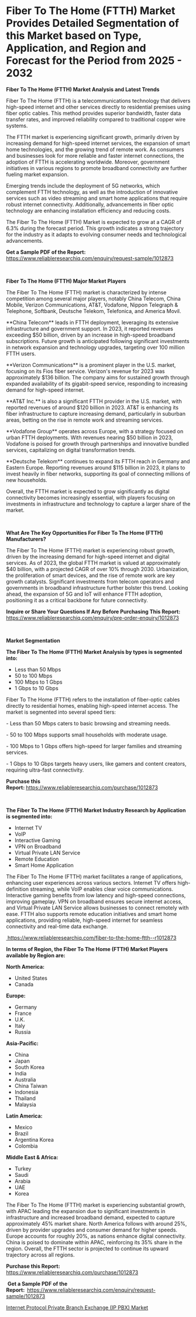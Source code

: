 <p><h1>Fiber To The Home (FTTH) Market Provides Detailed Segmentation of this Market based on Type, Application, and Region and Forecast for the Period from 2025 - 2032</h1></p><p><strong>Fiber To The Home (FTTH) Market Analysis and Latest Trends</strong></p>
<p><p>Fiber To The Home (FTTH) is a telecommunications technology that delivers high-speed internet and other services directly to residential premises using fiber optic cables. This method provides superior bandwidth, faster data transfer rates, and improved reliability compared to traditional copper wire systems.</p><p>The FTTH market is experiencing significant growth, primarily driven by increasing demand for high-speed internet services, the expansion of smart home technologies, and the growing trend of remote work. As consumers and businesses look for more reliable and faster internet connections, the adoption of FTTH is accelerating worldwide. Moreover, government initiatives in various regions to promote broadband connectivity are further fueling market expansion.</p><p>Emerging trends include the deployment of 5G networks, which complement FTTH technology, as well as the introduction of innovative services such as video streaming and smart home applications that require robust internet connectivity. Additionally, advancements in fiber optic technology are enhancing installation efficiency and reducing costs. </p><p>The Fiber To The Home (FTTH) Market is expected to grow at a CAGR of 6.3% during the forecast period. This growth indicates a strong trajectory for the industry as it adapts to evolving consumer needs and technological advancements.</p></p>
<p><strong>Get a Sample PDF of the Report:&nbsp;</strong> <a href="https://www.reliableresearchiq.com/enquiry/request-sample/1012873?utm_campaign=120&utm_medium=2&utm_source=Github&utm_content=ia&utm_term=15022025&utm_id=fiber-to-the-home-ftth">https://www.reliableresearchiq.com/enquiry/request-sample/1012873</a></p>
<p>&nbsp;</p>
<p><strong>Fiber To The Home (FTTH) Major Market Players</strong></p>
<p><p>The Fiber To The Home (FTTH) market is characterized by intense competition among several major players, notably China Telecom, China Mobile, Verizon Communications, AT&T, Vodafone, Nippon Telegraph & Telephone, Softbank, Deutsche Telekom, Telefonica, and America Movil. </p><p>**China Telecom** leads in FTTH deployment, leveraging its extensive infrastructure and government support. In 2023, it reported revenues exceeding $50 billion, driven by an increase in high-speed broadband subscriptions. Future growth is anticipated following significant investments in network expansion and technology upgrades, targeting over 100 million FTTH users.</p><p>**Verizon Communications** is a prominent player in the U.S. market, focusing on its Fios fiber service. Verizon's revenue for 2023 was approximately $136 billion. The company aims for sustained growth through expanded availability of its gigabit-speed service, responding to increasing demand for high-speed internet.</p><p>**AT&T Inc.** is also a significant FTTH provider in the U.S. market, with reported revenues of around $120 billion in 2023. AT&T is enhancing its fiber infrastructure to capture increasing demand, particularly in suburban areas, betting on the rise in remote work and streaming services.</p><p>**Vodafone Group** operates across Europe, with a strategy focused on urban FTTH deployments. With revenues nearing $50 billion in 2023, Vodafone is poised for growth through partnerships and innovative bundled services, capitalizing on digital transformation trends.</p><p>**Deutsche Telekom** continues to expand its FTTH reach in Germany and Eastern Europe. Reporting revenues around $115 billion in 2023, it plans to invest heavily in fiber networks, supporting its goal of connecting millions of new households.</p><p>Overall, the FTTH market is expected to grow significantly as digital connectivity becomes increasingly essential, with players focusing on investments in infrastructure and technology to capture a larger share of the market.</p></p>
<p>&nbsp;</p>
<p><strong>What Are The Key Opportunities For Fiber To The Home (FTTH) Manufacturers?</strong></p>
<p><p>The Fiber To The Home (FTTH) market is experiencing robust growth, driven by the increasing demand for high-speed internet and digital services. As of 2023, the global FTTH market is valued at approximately $40 billion, with a projected CAGR of over 10% through 2030. Urbanization, the proliferation of smart devices, and the rise of remote work are key growth catalysts. Significant investments from telecom operators and governments in broadband infrastructure further bolster this trend. Looking ahead, the expansion of 5G and IoT will enhance FTTH adoption, positioning it as a critical backbone for future connectivity.</p></p>
<p><strong>Inquire or Share Your Questions If Any Before Purchasing This Report:</strong> <a href="https://www.reliableresearchiq.com/enquiry/pre-order-enquiry/1012873?utm_campaign=120&utm_medium=2&utm_source=Github&utm_content=ia&utm_term=15022025&utm_id=fiber-to-the-home-ftth">https://www.reliableresearchiq.com/enquiry/pre-order-enquiry/1012873</a></p>
<p>&nbsp;</p>
<p><strong>Market Segmentation</strong></p>
<p><strong>The Fiber To The Home (FTTH) Market Analysis by types is segmented into:</strong></p>
<p><ul><li>Less than 50 Mbps</li><li>50 to 100 Mbps</li><li>100 Mbps to 1 Gbps</li><li>1 Gbps to 10 Gbps</li></ul></p>
<p><p>Fiber To The Home (FTTH) refers to the installation of fiber-optic cables directly to residential homes, enabling high-speed internet access. The market is segmented into several speed tiers: </p><p>- Less than 50 Mbps caters to basic browsing and streaming needs. </p><p>- 50 to 100 Mbps supports small households with moderate usage. </p><p>- 100 Mbps to 1 Gbps offers high-speed for larger families and streaming services. </p><p>- 1 Gbps to 10 Gbps targets heavy users, like gamers and content creators, requiring ultra-fast connectivity.</p></p>
<p><strong>Purchase this Report:&nbsp;</strong><a href="https://www.reliableresearchiq.com/purchase/1012873?utm_campaign=120&utm_medium=2&utm_source=Github&utm_content=ia&utm_term=15022025&utm_id=fiber-to-the-home-ftth">https://www.reliableresearchiq.com/purchase/1012873</a></p>
<p>&nbsp;</p>
<p><strong>The Fiber To The Home (FTTH) Market Industry Research by Application is segmented into:</strong></p>
<p><ul><li>Internet TV</li><li>VoIP</li><li>Interactive Gaming</li><li>VPN on Broadband</li><li>Virtual Private LAN Service</li><li>Remote Education</li><li>Smart Home Application</li></ul></p>
<p><p>The Fiber To The Home (FTTH) market facilitates a range of applications, enhancing user experiences across various sectors. Internet TV offers high-definition streaming, while VoIP enables clear voice communications. Interactive gaming benefits from low latency and high-speed connections, improving gameplay. VPN on broadband ensures secure internet access, and Virtual Private LAN Service allows businesses to connect remotely with ease. FTTH also supports remote education initiatives and smart home applications, providing reliable, high-speed internet for seamless connectivity and real-time data exchange.</p></p>
<p><a href="https://www.reliableresearchiq.com/fiber-to-the-home-ftth--r1012873?utm_campaign=120&utm_medium=2&utm_source=Github&utm_content=ia&utm_term=15022025&utm_id=fiber-to-the-home-ftth">&nbsp;https://www.reliableresearchiq.com/fiber-to-the-home-ftth--r1012873</a></p>
<p><strong>In terms of Region, the Fiber To The Home (FTTH) Market Players available by Region are:</strong></p>
<p>
    <p> <strong> North America: </strong>
        <ul>
            <li>United States</li>
            <li>Canada</li>
        </ul>
        </p> 
    <p> <strong> Europe: </strong>
        <ul>
            <li>Germany</li>
            <li>France</li>
            <li>U.K.</li>
            <li>Italy</li>
            <li>Russia</li>
        </ul>
        </p> 
    <p> <strong> Asia-Pacific: </strong>
        <ul>
            <li>China</li>
            <li>Japan</li>
            <li>South Korea</li>
            <li>India</li>
            <li>Australia</li>
            <li>China Taiwan</li>
            <li>Indonesia</li>
            <li>Thailand</li>
            <li>Malaysia</li>
        </ul>
        </p> 
    <p> <strong> Latin America: </strong>
        <ul>
            <li>Mexico</li>
            <li>Brazil</li>
            <li>Argentina Korea</li>
            <li>Colombia</li>
        </ul>
        </p> 
    <p> <strong> Middle East & Africa: </strong>
        <ul>
            <li>Turkey</li>
            <li>Saudi</li>
            <li>Arabia</li>
            <li>UAE</li>
            <li>Korea</li>
        </ul>
    </p>
    </p>
<p><p>The Fiber To The Home (FTTH) market is experiencing substantial growth, with APAC leading the expansion due to significant investments in infrastructure and increased broadband demand, expected to capture approximately 45% market share. North America follows with around 25%, driven by provider upgrades and consumer demand for higher speeds. Europe accounts for roughly 20%, as nations enhance digital connectivity. China is poised to dominate within APAC, reinforcing its 35% share in the region. Overall, the FTTH sector is projected to continue its upward trajectory across all regions.</p></p>
<p><strong>Purchase this Report: </strong><a href="https://www.reliableresearchiq.com/purchase/1012873?utm_campaign=120&utm_medium=2&utm_source=Github&utm_content=ia&utm_term=15022025&utm_id=fiber-to-the-home-ftth">https://www.reliableresearchiq.com/purchase/1012873</a></p>
<p>&nbsp;<strong>Get a Sample PDF of the Report:&nbsp;&nbsp;</strong><a href="https://www.reliableresearchiq.com/enquiry/request-sample/1012873?utm_campaign=120&utm_medium=2&utm_source=Github&utm_content=ia&utm_term=15022025&utm_id=fiber-to-the-home-ftth">https://www.reliableresearchiq.com/enquiry/request-sample/1012873</a></p>
<p><strong></strong></p>
<p><p><a href="https://github.com/jamesgomez337/Market-Research-Report-List-1/blob/main/internet-protocol-private-branch-exchange-ip-pbx-market.md?utm_campaign=120&utm_medium=2&utm_source=Github&utm_content=ia&utm_term=15022025&utm_id=fiber-to-the-home-ftth">Internet Protocol Private Branch Exchange (IP PBX) Market</a></p></p>